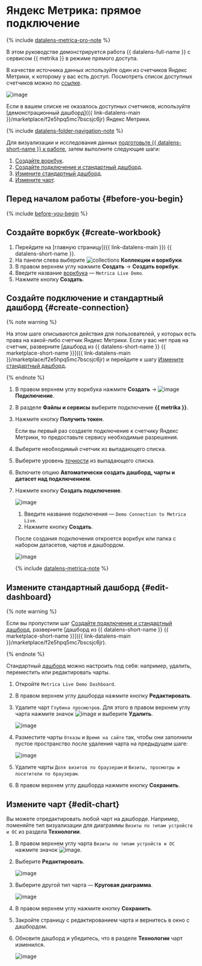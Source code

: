 # Яндекс Метрика: прямое подключение



{% include [datalens-metrica-pro-note](../../_includes/datalens/datalens-metrica-pro-note.md) %}


В этом руководстве демонстрируется работа {{ datalens-full-name }} с сервисом {{ metrika }} в режиме прямого доступа.

В качестве источника данных используйте один из счетчиков Яндекс Метрики, к которому у вас есть доступ. Посмотреть список доступных счетчиков можно по [ссылке](https://metrika.yandex.ru/list).

![image](../../_assets/datalens/solution-03/01-metrica-list.png)

Если в вашем списке не оказалось доступных счетчиков, используйте [демонстрационный дашборд]({{ link-datalens-main }}/marketplace/f2e5hpq5mc7bscsjc6jr) Яндекс Метрики.

{% include [datalens-folder-navigation-note](../../_includes/datalens/datalens-folder-navigation-note.md) %}

Для визуализации и исследования данных [подготовьте {{ datalens-short-name }} к работе](#before-you-begin), затем выполните следующие шаги:

1. [Создайте воркбук](#create-workbook).
1. [Создайте подключение и стандартный дашборд](#create-connection).
1. [Измените стандартный дашборд](#edit-dashboard).
1. [Измените чарт](#edit-chart).


## Перед началом работы {#before-you-begin}

{% include [before-you-begin](../_tutorials_includes/before-you-begin-datalens.md) %}


## Создайте воркбук {#create-workbook}

1. Перейдите на [главную страницу]({{ link-datalens-main }}) {{ datalens-short-name }}.
1. На панели слева выберите ![collections](../../_assets/console-icons/rectangles-4.svg) **Коллекции и воркбуки**.
1. В правом верхнем углу нажмите **Создать** → **Создать воркбук**.
1. Введите название [воркбука](../../datalens/workbooks-collections/index.md) — `Metrica Live Demo`.
1. Нажмите кнопку **Создать**.

## Создайте подключение и стандартный дашборд {#create-connection}

{% note warning %}

На этом шаге описываются действия для пользователей, у которых есть права на какой-либо счетчик Яндекс Метрики. Если у вас нет прав на счетчик, разверните [дашборд из {{ datalens-short-name }} {{ marketplace-short-name }}]({{ link-datalens-main }}/marketplace/f2e5hpq5mc7bscsjc6jr) и перейдите к шагу [Измените стандартный дашборд](#edit-dashboard).

{% endnote %}

1. В правом верхнем углу воркбука нажмите **Создать** → ![image](../../_assets/console-icons/thunderbolt.svg) **Подключение**.
1. В разделе **Файлы и сервисы** выберите подключение **{{ metrika }}**.
1. Нажмите кнопку **Получить токен**.

   Если вы первый раз создаете подключение к счетчику Яндекс Метрики, то предоставьте сервису необходимые разрешения.

1. Выберите необходимый счетчик из выпадающего списка.
1. Выберите уровень [точности](https://yandex.ru/dev/metrika/doc/api2/api_v1/sampling-docpage/) из выпадающего списка.
1. Включите опцию **Автоматически создать дашборд, чарты и датасет над подключением**.
1. Нажмите кнопку **Создать подключение**.

   ![image](../../_assets/datalens/solution-03/03-create-metrica-coonection.png)

   1. Введите название подключения — `Demo Connection to Metrica Live`.
   1. Нажмите кнопку **Создать**.

   После создания подключения откроется воркбук или папка с набором датасетов, чартов и дашбордом.

   ![image](../../_assets/datalens/solution-03/04-metrica-objects-list.png)

   {% include [datalens-metrica-note](../../_includes/datalens/datalens-metrica-note.md) %}

## Измените стандартный дашборд {#edit-dashboard}

{% note warning %}

Если вы пропустили шаг [Создайте подключение и стандартный дашборд](#create-connection), разверните [дашборд из {{ datalens-short-name }} {{ marketplace-short-name }}]({{ link-datalens-main }}/marketplace/f2e5hpq5mc7bscsjc6jr).

{% endnote %}

Стандартный [дашборд](../../datalens/concepts/dashboard.md) можно настроить под себя: например, удалить, переместить или редактировать чарты.

1. Откройте `Metrica Live Demo Dashboard`.
1. В правом верхнем углу дашборда нажмите кнопку **Редактировать**.
1. Удалите чарт `Глубина просмотров`. Для этого в правом верхнем углу чарта нажмите значок ![image](../../_assets/console-icons/ellipsis.svg) и выберите **Удалить**.

   ![image](../../_assets/datalens/solution-03/10-delete-charts1.png)

1. Разместите чарты `Отказы` и `Время на сайте` так, чтобы они заполнили пустое пространство после удаления чарта на предыдущем шаге:

   ![image](../../_assets/datalens/solution-03/11-replace-charts.png)

1. Удалите чарты `Доля визитов по браузерам` и `Визиты, просмотры и посетители по браузерам`.
1. В правом верхнем углу дашборда нажмите кнопку **Сохранить**.

## Измените чарт {#edit-chart}

Вы можете отредактировать любой чарт на дашборде. Например, поменяйте тип визуализации для диаграммы `Визиты по типам устройств и ОС` из раздела **Технологии**.

1. В правом верхнем углу чарта `Визиты по типам устройств и ОС` нажмите значок ![image](../../_assets/console-icons/ellipsis.svg).
1. Выберите **Редактировать**.

   ![image](../../_assets/datalens/solution-03/14-edit-chart.png)

1. Выберите другой тип чарта — **Круговая диаграмма**.

   ![image](../../_assets/datalens/solution-03/15-choose-pie.png)

1. В правом верхнем углу нажмите кнопку **Сохранить**.
1. Закройте страницу с редактированием чарта и вернитесь в окно с дашбордом.
1. Обновите дашборд и убедитесь, что в разделе **Технологии** чарт изменился.

   ![image](../../_assets/datalens/solution-03/17-refresh-dashboard.png)
